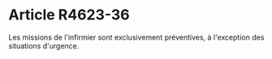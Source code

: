 # Article R4623-36

Les missions de l'infirmier sont exclusivement préventives, à l'exception des situations d'urgence.